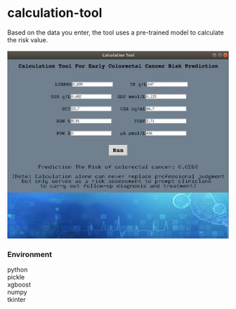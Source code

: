 # calculation-tool
Based on the data you enter, the tool uses a pre-trained model to calculate the risk value.<br/><br/>
![image](tool.jpg)
### Environment
python<br/>
pickle<br/>
xgboost<br/>
numpy<br/>
tkinter
